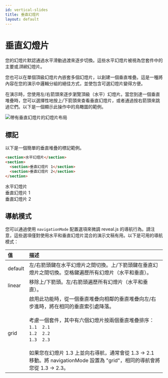 ```yaml
---
id: vertical-slides
title: 垂直幻燈片
layout: default
---
```


# 垂直幻燈片

您的幻燈片默認通過水平滑動過渡來逐步切換。這些水平幻燈片被視為您套件中的主要或*頂級*幻燈片。

您也可以在單個頂級幻燈片內嵌套多個幻燈片，以創建一個垂直堆疊。這是一種將內容在您的演示中邏輯分組的絕佳方式，並使包含可選幻燈片變得方便。

在演示時，您使用左/右箭頭來逐步瀏覽頂級（水平）幻燈片。當您到達一個垂直堆疊時，您可以選擇性地按上/下箭頭來查看垂直幻燈片，或者通過按右箭頭來跳過它們。以下是一個顯示此操作中的鳥瞰圖的範例。

<picture>
  <img src="https://static.slid.es/support/reveal.js-vertical-slides.gif" alt="帶有垂直幻燈片的幻燈片布局">
</picture>

## 標記

以下是一個簡單的垂直堆疊的標記範例。

```html
<section>水平幻燈片</section>
<section>
  <section>垂直幻燈片 1</section>
  <section>垂直幻燈片 2</section>
</section>
```

<div class="reveal reveal-example">
  <div class="slides">
    <section>水平幻燈片</section>
    <section>
      <section>垂直幻燈片 1</section>
      <section>垂直幻燈片 2</section>
    </section>
  </div>
</div>

## 導航模式

您可以通過使用 `navigationMode` 配置選項來微調 reveal.js 的導航行為。請注意，這些選項僅對使用水平和垂直幻燈片混合的演示文稿有用。以下是可用的導航模式：

| 值      | 描述                                                                                                                                                                                                                                                                                                                                                                                                 |
| :------ | :--------------------------------------------------------------------------------------------------------------------------------------------------------------------------------------------------------------------------------------------------------------------------------------------------------------------------------------------------------------------------------------------------- |
| default | 左/右箭頭鍵在水平幻燈片之間切換。上/下箭頭鍵在垂直幻燈片之間切換。空格鍵遍歷所有幻燈片（水平和垂直）。                                                                                                                                                                                                                                                                                               |
| linear  | 移除上/下箭頭。左/右箭頭遍歷所有幻燈片（水平和垂直）。                                                                                                                                                                                                                                                                                                                                               |
| grid    | 啟用此功能時，從一個垂直堆疊向相鄰的垂直堆疊向左/右步進時，將在相同的垂直索引處降落。<br><br>考慮一個套件，其中有六個幻燈片按兩個垂直堆疊排序：<br>`1.1`&nbsp;&nbsp;&nbsp;&nbsp;`2.1`<br>`1.2`&nbsp;&nbsp;&nbsp;&nbsp;`2.2`<br>`1.3`&nbsp;&nbsp;&nbsp;&nbsp;`2.3`<br><br>如果您在幻燈片 1.3 上並向右導航，通常會從 1.3 -> 2.1 移動。將 navigationMode 設置為 "grid"，相同的導航會將您從 1.3 -> 2.3。 |
